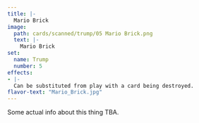 ```yaml
---
title: |-
  Mario Brick
image: 
  path: cards/scanned/trump/05 Mario Brick.png
  text: |-
    Mario Brick
set:
  name: Trump
  number: 5
effects: 
- |-
  Can be substituted from play with a card being destroyed.
flavor-text: "Mario_Brick.jpg"
---
```

Some actual info about this thing TBA.
